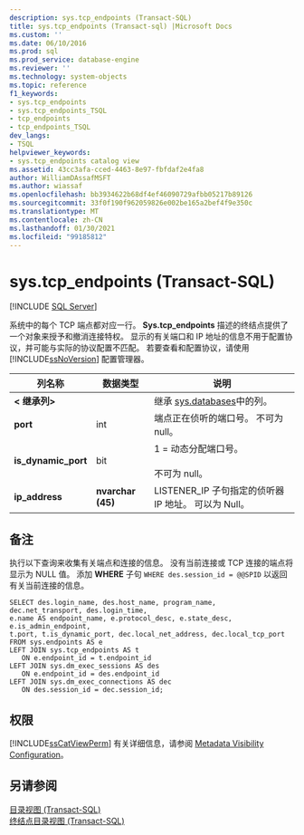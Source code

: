 ```yaml
---
description: sys.tcp_endpoints (Transact-SQL)
title: sys.tcp_endpoints (Transact-sql) |Microsoft Docs
ms.custom: ''
ms.date: 06/10/2016
ms.prod: sql
ms.prod_service: database-engine
ms.reviewer: ''
ms.technology: system-objects
ms.topic: reference
f1_keywords:
- sys.tcp_endpoints
- sys.tcp_endpoints_TSQL
- tcp_endpoints
- tcp_endpoints_TSQL
dev_langs:
- TSQL
helpviewer_keywords:
- sys.tcp_endpoints catalog view
ms.assetid: 43cc3afa-cced-4463-8e97-fbfdaf2e4fa8
author: WilliamDAssafMSFT
ms.author: wiassaf
ms.openlocfilehash: bb3934622b68df4ef46090729afbb05217b89126
ms.sourcegitcommit: 33f0f190f962059826e002be165a2bef4f9e350c
ms.translationtype: MT
ms.contentlocale: zh-CN
ms.lasthandoff: 01/30/2021
ms.locfileid: "99185812"
---
```

# <a name="systcp_endpoints-transact-sql"></a>sys.tcp_endpoints (Transact-SQL)
[!INCLUDE [SQL Server](../../includes/applies-to-version/sqlserver.md)]

  系统中的每个 TCP 端点都对应一行。 **Sys.tcp_endpoints** 描述的终结点提供了一个对象来授予和撤消连接特权。 显示的有关端口和 IP 地址的信息不用于配置协议，并可能与实际的协议配置不匹配。 若要查看和配置协议，请使用 [!INCLUDE[ssNoVersion](../../includes/ssnoversion-md.md)] 配置管理器。  
  
  
|列名称|数据类型|说明|  
|-----------------|---------------|-----------------|  
|**< 继承列>**||继承 [sys.databases](../../relational-databases/system-catalog-views/sys-endpoints-transact-sql.md)中的列。|  
|**port**|int|端点正在侦听的端口号。 不可为 null。|  
|**is_dynamic_port**|bit|1 = 动态分配端口号。<br /><br /> 不可为 null。|  
|**ip_address**|**nvarchar (45)**|LISTENER_IP 子句指定的侦听器 IP 地址。 可以为 Null。|  
  
## <a name="remarks"></a>备注  
 执行以下查询来收集有关端点和连接的信息。 没有当前连接或 TCP 连接的端点将显示为 NULL 值。 添加 **WHERE** 子句 `WHERE des.session_id = @@SPID` 以返回有关当前连接的信息。  
  
```  
SELECT des.login_name, des.host_name, program_name,  dec.net_transport, des.login_time,   
e.name AS endpoint_name, e.protocol_desc, e.state_desc, e.is_admin_endpoint,   
t.port, t.is_dynamic_port, dec.local_net_address, dec.local_tcp_port   
FROM sys.endpoints AS e  
LEFT JOIN sys.tcp_endpoints AS t  
   ON e.endpoint_id = t.endpoint_id  
LEFT JOIN sys.dm_exec_sessions AS des  
   ON e.endpoint_id = des.endpoint_id  
LEFT JOIN sys.dm_exec_connections AS dec  
   ON des.session_id = dec.session_id;  
```  
  
## <a name="permissions"></a>权限  
 [!INCLUDE[ssCatViewPerm](../../includes/sscatviewperm-md.md)] 有关详细信息，请参阅 [Metadata Visibility Configuration](../../relational-databases/security/metadata-visibility-configuration.md)。  
  
## <a name="see-also"></a>另请参阅  
 [目录视图 (Transact-SQL)](../../relational-databases/system-catalog-views/catalog-views-transact-sql.md)   
 [终结点目录视图 (Transact-SQL)](../../relational-databases/system-catalog-views/endpoints-catalog-views-transact-sql.md)  
  
  
